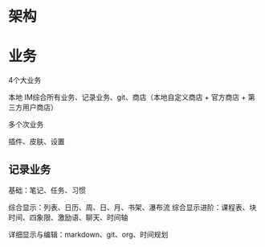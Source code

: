 # 架构

# 业务

4个大业务

本地 IM综合所有业务、记录业务、git、商店（本地自定义商店 + 官方商店 + 第三方用户商店）

多个次业务

插件、皮肤、设置


## 记录业务

基础：笔记、任务、习惯 

综合显示：列表、日历、周、日、月、书架、瀑布流
综合显示进阶：课程表、块时间、四象限、激励语、聊天、时间轴

详细显示与编辑：markdown、git、org、时间规划

